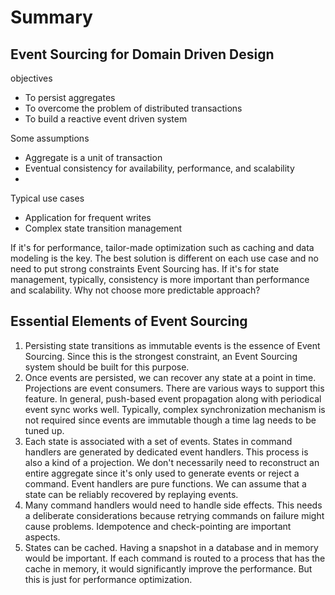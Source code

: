 # Summary

## Event Sourcing for Domain Driven Design

objectives

* To persist aggregates
* To overcome the problem of distributed transactions
* To build a reactive event driven system

Some assumptions

* Aggregate is a unit of transaction
* Eventual consistency for availability, performance, and scalability
*

Typical use cases

* Application for frequent writes
* Complex state transition management

If it's for performance, tailor-made optimization such as caching and data modeling is the key. The best solution is different on each use case and no need to put strong constraints Event Sourcing has. If it's for state management, typically, consistency is more important than performance and scalability. Why not choose more predictable approach?

## Essential Elements of Event Sourcing

1. Persisting state transitions as immutable events is the essence of Event Sourcing. Since this is the strongest constraint, an Event Sourcing system should be built for this purpose.
2. Once events are persisted, we can recover any state at a point in time. Projections are event consumers. There are various ways to support this feature. In general, push-based event propagation along with periodical event sync works well. Typically, complex synchronization mechanism is not required since events are immutable though a time lag needs to be tuned up.
3. Each state is associated with a set of events. States in command handlers are generated by dedicated event handlers. This process is also a kind of a projection. We don't necessarily need to reconstruct an entire aggregate since it's only used to generate events or reject a command. Event handlers are pure functions. We can assume that a state can be reliably recovered by replaying events.
4. Many command handlers would need to handle side effects. This needs a deliberate considerations because retrying commands on failure might cause problems. Idempotence and check-pointing are important aspects.
5. States can be cached. Having a snapshot in a database and in memory would be important. If each command is routed to a process that has the cache in memory, it would significantly improve the performance. But this is just for performance optimization.

